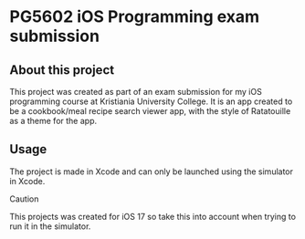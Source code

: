 # PG5602 iOS Programming exam submission
## About this project
This project was created as part of an exam submission for my iOS programming course at Kristiania University College. It is an app created to be a cookbook/meal recipe search viewer app, with the style of Ratatouille as a theme for the app. 
## Usage
The project is made in Xcode and can only be launched using the simulator in Xcode.

> [!CAUTION]
> This projects was created for iOS 17 so take this into account when trying to run it in the simulator.
